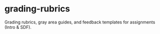 # grading-rubrics
Grading rubrics, gray area guides, and feedback templates for assignments (Intro &amp; SDF).
